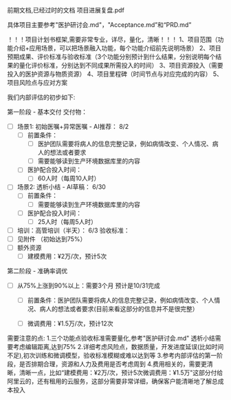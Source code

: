 前期文档,已经过时的文档
    项目进展复盘.pdf

具体项目主要参考"医护研讨会.md"，"Acceptance.md”和“PRD.md”

！！！项目计划书框架,需要非常专业，详尽，量化，清晰！！！
1、项目范围（功能介绍+应用场景，可以把场景融入功能，每个功能介绍前先说明场景）
2、项目预期成果、评价标准与验收标准（3个功能分别预计到什么结果，分别说明每个结果的量化评价标准，分别达到不同成果所需投入的时间）
3、项目资源投入（需要投入的医护资源与物质资源）
4、项目里程碑（时间节点与对应完成的内容）
5、项目风险点与应对方案








我们内部评估的初步如下:

第一阶段 - 基本交付
交付物：
- [ ] 场景1: 初始医嘱+异常医嘱 - AI推荐： 8/2
    - [ ] 前置条件：
        - [ ] 医护团队需要将病人的信息完整记录，例如病情改变、个人情况、病人的想法或者要求
        - [ ] 需要能够读到生产环境数据库里的内容
    - [ ] 医护配合投入时间：
        - [ ] 60人时（每周10人时）
- [ ] 场景2: 透析小结 - AI草稿： 6/30
    - [ ] 前置条件：
        - [ ] 需要能够读到生产环境数据库里的内容
    - [ ] 医护配合投入时间：
        - [ ] 25人时（每周5人时）
- [ ] 培训：高管培训（半天）： 6/3
验收标准：
- [ ] 见附件 （初始达到75%）
- [ ] 额外资源
    - [ ] 建模费用：¥2万/次，预计5次

第二阶段 - 准确率调优
- [ ] 从75%上涨到90%以上：需要3个月 预计是10/31完成
    - [ ] 前置条件：医护团队需要将病人的信息完整记录，例如病情改变、个人情况、病人的想法或者要求(目前来看这部分的信息并不是很完整）
    - [ ] 微调费用：¥1.5万/次，预计12次


需要注意的点:
    1.三个功能点验收标准需要量化,参考"医护研讨会.md"
        透析小结需要考虑编辑距离,达到75%
    2.详细考虑风险点，数据质量，开发进度延误(比如时间不足),初次训练和微调模型，验收标准模糊或难以达到等
    3.参考内部评估的第一阶段，是否排期合理，资源和人力及费用是否考虑周到
    4.费用相关的，需要更清晰，清晰一点，比如“建模费用：¥2万/次，预计5次微调费用：¥1.5万"这部分付给阿里云的，还有租用的云服务，这部分需要非常详细，确保客户能清晰地了解总成本投入
